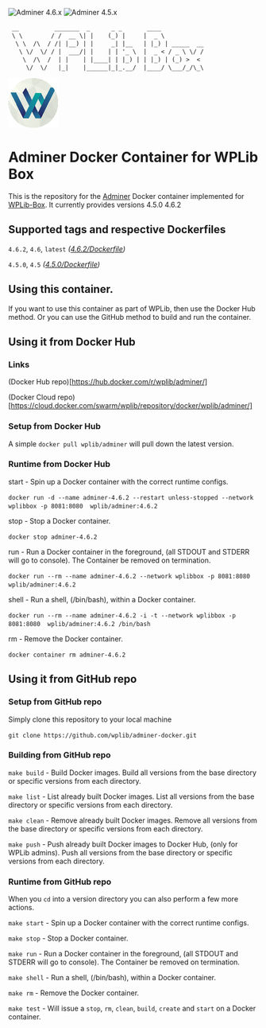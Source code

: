 ![Adminer 4.6.x](https://img.shields.io/badge/Adminer-4.6.x-green.svg)
![Adminer 4.5.x](https://img.shields.io/badge/Adminer-4.5.x-green.svg)

```
 __          _______  _      _ _       ____
 \ \        / /  __ \| |    (_) |     |  _ \
  \ \  /\  / /| |__) | |     _| |__   | |_) | _____  __
   \ \/  \/ / |  ___/| |    | | '_ \  |  _ < / _ \ \/ /
    \  /\  /  | |    | |____| | |_) | | |_) | (_) >  <
     \/  \/   |_|    |______|_|_.__/  |____/ \___/_/\_\
```

![WPLib-Box](https://github.com/wplib/wplib.github.io/raw/master/WPLib-Box-100x.png)


# Adminer Docker Container for WPLib Box
This is the repository for the [Adminer](https://www.adminer.org/) Docker container implemented for [WPLib-Box](https://github.com/wplib/wplib-box).
It currently provides versions 4.5.0 4.6.2


## Supported tags and respective Dockerfiles

`4.6.2`, `4.6`, `latest` _([4.6.2/Dockerfile](https://github.com/wplib/adminer-docker/blob/master/4.6.2/Dockerfile))_

`4.5.0`, `4.5` _([4.5.0/Dockerfile](https://github.com/wplib/adminer-docker/blob/master/4.5.0/Dockerfile))_


## Using this container.
If you want to use this container as part of WPLib, then use the Docker Hub method.
Or you can use the GitHub method to build and run the container.


## Using it from Docker Hub

### Links
(Docker Hub repo)[https://hub.docker.com/r/wplib/adminer/]

(Docker Cloud repo)[https://cloud.docker.com/swarm/wplib/repository/docker/wplib/adminer/]


### Setup from Docker Hub
A simple `docker pull wplib/adminer` will pull down the latest version.


### Runtime from Docker Hub
start - Spin up a Docker container with the correct runtime configs.

`docker run -d --name adminer-4.6.2 --restart unless-stopped --network wplibbox -p 8081:8080  wplib/adminer:4.6.2`

stop - Stop a Docker container.

`docker stop adminer-4.6.2`

run - Run a Docker container in the foreground, (all STDOUT and STDERR will go to console). The Container be removed on termination.

`docker run --rm --name adminer-4.6.2 --network wplibbox -p 8081:8080  wplib/adminer:4.6.2`

shell - Run a shell, (/bin/bash), within a Docker container.

`docker run --rm --name adminer-4.6.2 -i -t --network wplibbox -p 8081:8080  wplib/adminer:4.6.2 /bin/bash`

rm - Remove the Docker container.

`docker container rm adminer-4.6.2`


## Using it from GitHub repo

### Setup from GitHub repo
Simply clone this repository to your local machine

`git clone https://github.com/wplib/adminer-docker.git`


### Building from GitHub repo
`make build` - Build Docker images. Build all versions from the base directory or specific versions from each directory.


`make list` - List already built Docker images. List all versions from the base directory or specific versions from each directory.


`make clean` - Remove already built Docker images. Remove all versions from the base directory or specific versions from each directory.


`make push` - Push already built Docker images to Docker Hub, (only for WPLib admins). Push all versions from the base directory or specific versions from each directory.


### Runtime from GitHub repo
When you `cd` into a version directory you can also perform a few more actions.

`make start` - Spin up a Docker container with the correct runtime configs.


`make stop` - Stop a Docker container.


`make run` - Run a Docker container in the foreground, (all STDOUT and STDERR will go to console). The Container be removed on termination.


`make shell` - Run a shell, (/bin/bash), within a Docker container.


`make rm` - Remove the Docker container.


`make test` - Will issue a `stop`, `rm`, `clean`, `build`, `create` and `start` on a Docker container.


